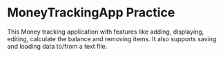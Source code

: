 # MoneyTrackingApp Practice
This Money tracking application with features like adding, displaying, editing, calculate the balance and removing items. It also supports saving and loading data to/from a text file.

